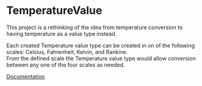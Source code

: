 # TemperatureValue
This project is a rethinking of the idea from temperature conversion to
having temperature as a value type instead.

Each created Temperature value type can be created in on of the following scales: Celsius, Fahrenheit, Kelvin, and Rankine.   
From the defined scale the Temperature value type would allow conversion between any one of the four scales as needed. 

[Documentation]((https://github.com/FredEkstrand/TemperatureValue/tree/master/Artifact/Help/index.html))
